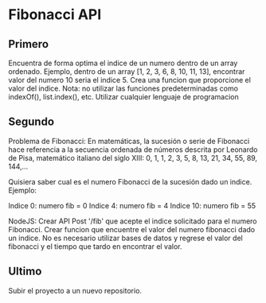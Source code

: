 # Fibonacci API
## Primero 
Encuentra de forma optima el indice de un numero dentro de un array ordenado.
Ejemplo, dentro de un array [1, 2, 3, 6, 8, 10, 11, 13], encontrar valor del numero 10 seria el indice 5. Crea una funcion que proporcione el valor del indice.
Nota: no utilizar las funciones predeterminadas como indexOf(), list.index(), etc.
Utilizar cualquier lenguaje de programacion

## Segundo
Problema de Fibonacci:
En matemáticas, la sucesión o serie de Fibonacci hace referencia a la secuencia ordenada de números descrita por Leonardo de Pisa, matemático italiano del siglo XIII:
0, 1, 1, 2, 3, 5, 8, 13, 21, 34, 55, 89, 144,…

Quisiera saber cual es el numero Fibonacci de la sucesión dado un indice.
Ejemplo:

Indice 0: numero fib = 0
Indice 4: numero fib = 4
Indice 10: numero fib = 55

NodeJS:
Crear API Post '/fib' que acepte el indice solicitado para el numero Fibonacci. 
Crear funcion que encuentre el valor del numero fibonacci dado un indice. No es necesario utilizar bases de datos y regrese el valor del fibonacci y el tiempo que tardo en encontrar el valor.



## Ultimo
Subir el proyecto a un nuevo repositorio.



